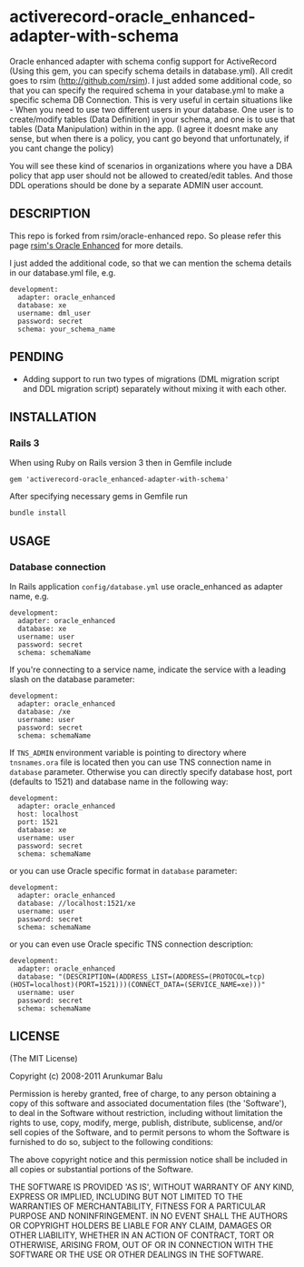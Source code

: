 activerecord-oracle_enhanced-adapter-with-schema
================================================

Oracle enhanced adapter with schema config support for ActiveRecord (Using this gem, you can specify schema details in database.yml). All credit goes to rsim (http://github.com/rsim). I just added some additional code, so that you can specify the required schema in your database.yml to make a specific schema DB Connection. This is very useful in certain situations like - 
When you need to use two different users in your database. One user is to create/modify tables (Data Definition) in your schema, and one is to use that tables (Data Manipulation) within in the app. (I agree it doesnt make any sense, but when there is a policy, you cant go beyond that unfortunately, if you cant change the policy)

You will see these kind of scenarios in organizations where you have a DBA policy that app user should not be allowed to created/edit tables. And those DDL operations should be done by a separate ADMIN user account. 

DESCRIPTION
-----------

This repo is forked from rsim/oracle-enhanced repo. So please refer this page [rsim's Oracle Enhanced](http://www.github.com/rsim/oracle-enhanced) for more details.

I just added the additional code, so that we can mention the schema details in our database.yml file, e.g.

    development:
      adapter: oracle_enhanced
      database: xe
      username: dml_user
      password: secret
      schema: your_schema_name

PENDING
-------

  * Adding support to run two types of migrations (DML migration script and DDL migration script) separately without mixing it with each other.


INSTALLATION
------------

### Rails 3

When using Ruby on Rails version 3 then in Gemfile include

    gem 'activerecord-oracle_enhanced-adapter-with-schema'


After specifying necessary gems in Gemfile run

    bundle install


USAGE
-----

### Database connection

In Rails application `config/database.yml` use oracle_enhanced as adapter name, e.g.

    development:
      adapter: oracle_enhanced
      database: xe
      username: user
      password: secret
      schema: schemaName

If you're connecting to a service name, indicate the service with a
leading slash on the database parameter:

    development:
      adapter: oracle_enhanced
      database: /xe
      username: user
      password: secret
      schema: schemaName

If `TNS_ADMIN` environment variable is pointing to directory where `tnsnames.ora` file is located then you can use TNS connection name in `database` parameter. Otherwise you can directly specify database host, port (defaults to 1521) and database name in the following way:

    development:
      adapter: oracle_enhanced
      host: localhost
      port: 1521
      database: xe
      username: user
      password: secret
      schema: schemaName

or you can use Oracle specific format in `database` parameter:

    development:
      adapter: oracle_enhanced
      database: //localhost:1521/xe
      username: user
      password: secret
      schema: schemaName

or you can even use Oracle specific TNS connection description:

    development:
      adapter: oracle_enhanced
      database: "(DESCRIPTION=(ADDRESS_LIST=(ADDRESS=(PROTOCOL=tcp)(HOST=localhost)(PORT=1521)))(CONNECT_DATA=(SERVICE_NAME=xe)))"
      username: user
      password: secret
      schema: schemaName



LICENSE
-------

(The MIT License)

Copyright (c) 2008-2011 Arunkumar Balu

Permission is hereby granted, free of charge, to any person obtaining
a copy of this software and associated documentation files (the
'Software'), to deal in the Software without restriction, including
without limitation the rights to use, copy, modify, merge, publish,
distribute, sublicense, and/or sell copies of the Software, and to
permit persons to whom the Software is furnished to do so, subject to
the following conditions:

The above copyright notice and this permission notice shall be
included in all copies or substantial portions of the Software.

THE SOFTWARE IS PROVIDED 'AS IS', WITHOUT WARRANTY OF ANY KIND,
EXPRESS OR IMPLIED, INCLUDING BUT NOT LIMITED TO THE WARRANTIES OF
MERCHANTABILITY, FITNESS FOR A PARTICULAR PURPOSE AND NONINFRINGEMENT.
IN NO EVENT SHALL THE AUTHORS OR COPYRIGHT HOLDERS BE LIABLE FOR ANY
CLAIM, DAMAGES OR OTHER LIABILITY, WHETHER IN AN ACTION OF CONTRACT,
TORT OR OTHERWISE, ARISING FROM, OUT OF OR IN CONNECTION WITH THE
SOFTWARE OR THE USE OR OTHER DEALINGS IN THE SOFTWARE.
